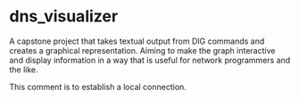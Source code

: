 # dns_visualizer
A capstone project that takes textual output from DIG commands and creates a graphical representation. Aiming to make the graph interactive and display information in a way that is useful for network programmers and the like.

This comment is to establish a local connection.
